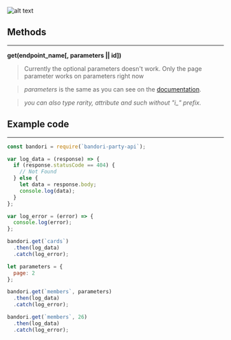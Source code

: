 ![alt text][logo]

## Methods
---
**get(endpoint_name[, parameters || id])**

> Currently the optional parameters doesn't work. Only the page parameter works on parameters right now

> *parameters* is the same as you can see on the [documentation](https://github.com/SchoolIdolTomodachi/BanGDream/wiki/BanG-Dream!-Girls-Band-API).

> *you can also type rarity, attribute and such without "i_" prefix.*

## Example code
---
~~~~javascript
const bandori = require(`bandori-party-api`);

var log_data = (response) => {
  if (response.statusCode == 404) {
    // Not Found
  } else {
    let data = response.body;
    console.log(data);
  }
};

var log_error = (error) => {
  console.log(error);
};

bandori.get(`cards`)
  .then(log_data)
  .catch(log_error);

let parameters = {
  page: 2
};

bandori.get(`members`, parameters)
  .then(log_data)
  .catch(log_error);

bandori.get(`members`, 26)
  .then(log_data)
  .catch(log_error);

~~~~

[logo]: https://raw.githubusercontent.com/SchoolIdolTomodachi/BanGDream-Static/master/img/bandori_party_logo.png "Bandori Party"
